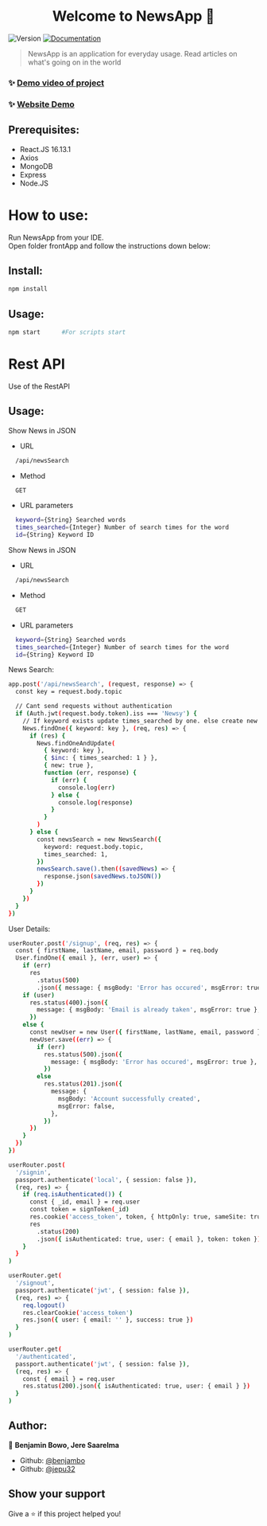 <h1 align="center">Welcome to NewsApp 👋</h1>
<p>
  <img alt="Version" src="https://img.shields.io/badge/version-0.1.0-blue.svg?cacheSeconds=2592000" />
  <a href="https://github.com/benjambo/NewsApp" target="_blank">
    <img alt="Documentation" src="https://img.shields.io/badge/documentation-yes-brightgreen.svg" />
  </a>
</p>

> NewsApp is an application for everyday usage. Read articles on what's going on in the world

### ✨ [Demo video of project](https://drive.google.com/file/d/1MwZrIF2ykMxbIy1aYI13n1e3GKCRD7Ky/view?usp=sharing)

### ✨ [Website Demo](https://benjambo.github.io/Newsy/#/)

## Prerequisites:

- React.JS 16.13.1
- Axios
- MongoDB
- Express
- Node.JS

# How to use:

Run NewsApp from your IDE. <br />
Open folder frontApp and follow the instructions down below:

## Install:

```sh
npm install
```

## Usage:

```sh
npm start      #For scripts start
```

# Rest API

Use of the RestAPI

## Usage:

Show News in JSON

- URL

```sh
  /api/newsSearch
```

- Method

```sh
  GET
```

- URL parameters

```sh
  keyword={String} Searched words
  times_searched={Integer} Number of search times for the word
  id={String} Keyword ID
```

Show News in JSON

- URL

```sh
  /api/newsSearch
```

- Method

```sh
  GET
```

- URL parameters

```sh
  keyword={String} Searched words
  times_searched={Integer} Number of search times for the word
  id={String} Keyword ID
```

News Search:

```sh
app.post('/api/newsSearch', (request, response) => {
  const key = request.body.topic

  // Cant send requests without authentication
  if (Auth.jwt(request.body.token).iss === 'Newsy') {
    // If keyword exists update times_searched by one. else create new document
    News.findOne({ keyword: key }, (req, res) => {
      if (res) {
        News.findOneAndUpdate(
          { keyword: key },
          { $inc: { times_searched: 1 } },
          { new: true },
          function (err, response) {
            if (err) {
              console.log(err)
            } else {
              console.log(response)
            }
          }
        )
      } else {
        const newsSearch = new NewsSearch({
          keyword: request.body.topic,
          times_searched: 1,
        })
        newsSearch.save().then((savedNews) => {
          response.json(savedNews.toJSON())
        })
      }
    })
  }
})
```

User Details:

```sh
userRouter.post('/signup', (req, res) => {
  const { firstName, lastName, email, password } = req.body
  User.findOne({ email }, (err, user) => {
    if (err)
      res
        .status(500)
        .json({ message: { msgBody: 'Error has occured', msgError: true } })
    if (user)
      res.status(400).json({
        message: { msgBody: 'Email is already taken', msgError: true },
      })
    else {
      const newUser = new User({ firstName, lastName, email, password })
      newUser.save((err) => {
        if (err)
          res.status(500).json({
            message: { msgBody: 'Error has occured', msgError: true },
          })
        else
          res.status(201).json({
            message: {
              msgBody: 'Account successfully created',
              msgError: false,
            },
          })
      })
    }
  })
})

userRouter.post(
  '/signin',
  passport.authenticate('local', { session: false }),
  (req, res) => {
    if (req.isAuthenticated()) {
      const { _id, email } = req.user
      const token = signToken(_id)
      res.cookie('access_token', token, { httpOnly: true, sameSite: true })
      res
        .status(200)
        .json({ isAuthenticated: true, user: { email }, token: token })
    }
  }
)

userRouter.get(
  '/signout',
  passport.authenticate('jwt', { session: false }),
  (req, res) => {
    req.logout()
    res.clearCookie('access_token')
    res.json({ user: { email: '' }, success: true })
  }
)

userRouter.get(
  '/authenticated',
  passport.authenticate('jwt', { session: false }),
  (req, res) => {
    const { email } = req.user
    res.status(200).json({ isAuthenticated: true, user: { email } })
  }
)
```

## Author:

👤 **Benjamin Bowo, Jere Saarelma**

- Github: [@benjambo](https://github.com/benjambo)
- Github: [@jepu32](https://github.com/jepu32)

## Show your support

Give a ⭐️ if this project helped you!
